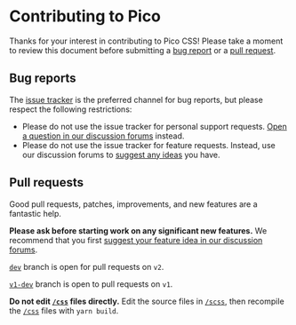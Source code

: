 # Contributing to Pico

Thanks for your interest in contributing to Pico CSS! Please take a moment to review this document before submitting a [bug report](https://github.com/picocss/pico/issues) or a [pull request](https://github.com/picocss/pico/pulls).

## Bug reports

The [issue tracker]((https://github.com/picocss/pico/issues)) is the preferred channel for bug reports, but please respect the following restrictions:
- Please do not use the issue tracker for personal support requests. [Open a question in our discussion forums](https://github.com/picocss/pico/discussions/categories/help) instead.
- Please do not use the issue tracker for feature requests.  Instead, use our discussion forums to [suggest any ideas](https://github.com/picocss/pico/discussions/categories/ideas) you have.

## Pull requests

Good pull requests, patches, improvements, and new features are a fantastic help.

**Please ask before starting work on any significant new features.**
We recommend that you first [suggest your feature idea in our discussion forums](https://github.com/picocss/pico/discussions/categories/ideas).

[`dev`](https://github.com/picocss/pico/tree/dev) branch is open for pull requests on `v2`.

[`v1-dev`](https://github.com/picocss/pico/tree/dev) branch is open to pull requests on `v1`.

**Do not edit [`/css`](https://github.com/picocss/pico/tree/master/css) files directly.** Edit the source files in [`/scss`](https://github.com/picocss/pico/tree/master/scss), then recompile the [`/css`](https://github.com/picocss/pico/tree/master/css) files with `yarn build`.